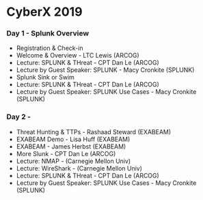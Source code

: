 # CyberX 2019

### Day 1 - Splunk Overview
* Registration & Check-in
* Welcome & Overview - LTC Lewis (ARCOG)
* Lecture: SPLUNK & THreat - CPT Dan Le (ARCOG)
* Lecture by Guest Speaker: SPLUNK - Macy Cronkite (SPLUNK)
* Splunk Sink or Swim 
* Lecture: SPLUNK & THreat - CPT Dan Le (ARCOG)
* Lecture by Guest Speaker: SPLUNK Use Cases - Macy Cronkite (SPLUNK)

### Day 2 - 
* Threat Hunting & TTPs - Rashaad Steward (EXABEAM)
* EXABEAM Demo - Lisa Huff (EXABEAM)
* EXABEAM - James Herbst (EXABEAM)
* More Slunk - CPT Dan Le (ARCOG)
* Lecture: NMAP - (Carnegie Mellon Univ)
* Lecture: WireShark - (Carnegie Mellon Univ)
* Lecture: SPLUNK & THreat - CPT Dan Le (ARCOG)
* Lecture by Guest Speaker: SPLUNK Use Cases - Macy Cronkite (SPLUNK)
